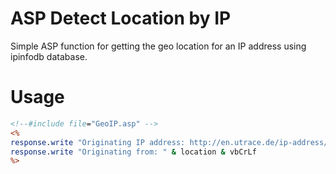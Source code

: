 ASP Detect Location by IP
===============

Simple ASP function for getting the geo location for an IP address using ipinfodb database.


Usage
=============

```asp
<!--#include file="GeoIP.asp" -->
<%
response.write "Originating IP address: http://en.utrace.de/ip-address/" & CustomerIP & vbCrLf
response.write "Originating from: " & location & vbCrLf
%>
```
